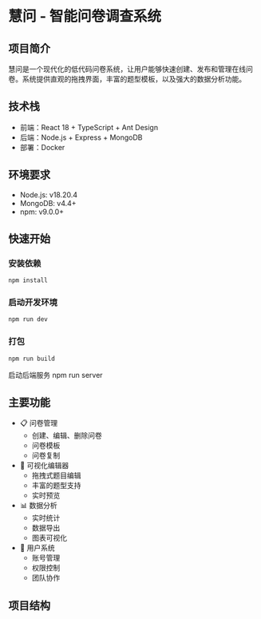<!--
 * @Author: qiangyujun qiangyujun@jd.com
 * @Date: 2025-01-26 14:16:58
 * @LastEditors: qiangyujun qiangyujun@jd.com
 * @LastEditTime: 2025-01-30 17:08:47
 * @FilePath: /project/questionnaire-system/README.md
-->

# 慧问 - 智能问卷调查系统

## 项目简介
慧问是一个现代化的低代码问卷系统，让用户能够快速创建、发布和管理在线问卷。系统提供直观的拖拽界面，丰富的题型模板，以及强大的数据分析功能。

## 技术栈
- 前端：React 18 + TypeScript + Ant Design
- 后端：Node.js + Express + MongoDB
- 部署：Docker

## 环境要求
- Node.js: v18.20.4
- MongoDB: v4.4+
- npm: v9.0.0+

## 快速开始

### 安装依赖
```bash
npm install
```

### 启动开发环境
```bash
npm run dev
```

### 打包
```bash
npm run build
```
启动后端服务
npm run server

## 主要功能
- 📋 问卷管理
  - 创建、编辑、删除问卷
  - 问卷模板
  - 问卷复制
- 🎨 可视化编辑器
  - 拖拽式题目编辑
  - 丰富的题型支持
  - 实时预览
- 📊 数据分析
  - 实时统计
  - 数据导出
  - 图表可视化
- 👥 用户系统
  - 账号管理
  - 权限控制
  - 团队协作

## 项目结构
